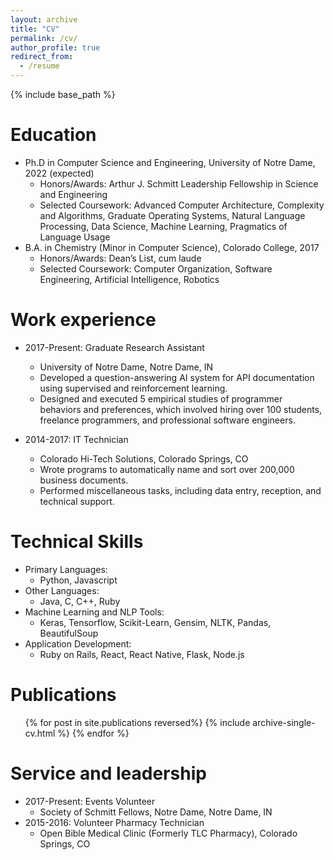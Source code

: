```yaml
---
layout: archive
title: "CV"
permalink: /cv/
author_profile: true
redirect_from:
  - /resume
---
```


{% include base_path %}

Education
======
* Ph.D in Computer Science and Engineering, University of Notre Dame, 2022 (expected)
  * Honors/Awards: Arthur J. Schmitt Leadership Fellowship in Science and Engineering
  * Selected Coursework: Advanced Computer Architecture, Complexity and Algorithms, Graduate Operating Systems, Natural Language Processing, Data Science,
Machine Learning, Pragmatics of Language Usage
* B.A. in Chemistry (Minor in Computer Science), Colorado College, 2017
  * Honors/Awards: Dean’s List, cum laude
  * Selected Coursework: Computer Organization,
Software Engineering, Artificial Intelligence, Robotics


Work experience
======
* 2017-Present: Graduate Research Assistant
  - University of Notre Dame, Notre Dame, IN
  * Developed a question-answering AI system for API documentation using supervised and reinforcement learning.
  * Designed and executed 5 empirical studies of programmer behaviors and preferences, which involved hiring over 100
students, freelance programmers, and professional software engineers.

* 2014-2017: IT Technician
  - Colorado Hi-Tech Solutions, Colorado Springs, CO
  * Wrote programs to automatically name and sort over 200,000 business documents.
  * Performed miscellaneous tasks, including data entry, reception, and technical support.
  
Technical Skills
======
* Primary Languages:
  * Python, Javascript
* Other Languages:
  * Java, C, C++, Ruby
* Machine Learning and NLP Tools:
  * Keras, Tensorflow, Scikit-Learn, Gensim, NLTK, Pandas, BeautifulSoup
* Application Development:
  * Ruby on Rails, React, React Native, Flask, Node.js

Publications
======
  <ul>{% for post in site.publications reversed%}
    {% include archive-single-cv.html %}
  {% endfor %}</ul>
  
<!-- Talks
======
  <ul>{% for post in site.talks %}
    {% include archive-single-talk-cv.html %}
  {% endfor %}</ul>
  
Teaching
======
  <ul>{% for post in site.teaching %}
    {% include archive-single-cv.html %}
  {% endfor %}</ul> -->
  
Service and leadership
======
* 2017-Present: Events Volunteer
  - Society of Schmitt Fellows, Notre Dame, Notre Dame, IN
* 2015-2016: Volunteer Pharmacy Technician
  - Open Bible Medical Clinic (Formerly TLC Pharmacy), Colorado Springs, CO
